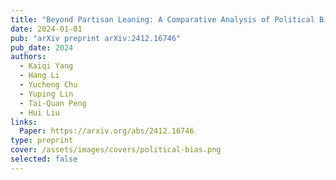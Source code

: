 ```yaml
---
title: "Beyond Partisan Leaning: A Comparative Analysis of Political Bias in Large Language Models"
date: 2024-01-01
pub: "arXiv preprint arXiv:2412.16746"
pub_date: 2024
authors:
  - Kaiqi Yang
  - Hang Li
  - Yucheng Chu
  - Yuping Lin
  - Tai-Quan Peng
  - Hui Liu
links:
  Paper: https://arxiv.org/abs/2412.16746
type: preprint
cover: /assets/images/covers/political-bias.png
selected: false
---
```

